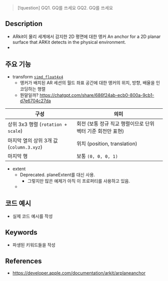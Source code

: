 >[!question]
>GQ1. GQ를 쓰세요
>GQ2. GQ를 쓰세요

## Description
- ARkit이 물리 세계에서 감지한 2D 평면에 대한 앵커
	An anchor for a 2D planar surface that ARKit detects in the physical environment.
- 

## 주요 기능
+ transform [`simd_float4x4`](https://developer.apple.com/documentation/simd/simd_float4x4)
	+ 앵커가 배치된 AR 세션의 월드 좌표 공간에 대한 앵커의 위치, 방향, 배율을 인코딩하는 행렬
	+ 뭔말일까? https://chatgpt.com/share/686f24ab-ecb0-800a-9cb1-d7e6704c27da

|구성|의미|
|---|---|
|상위 3x3 행렬 (`rotation + scale`)|회전 (보통 정규 직교 행렬이므로 단위 벡터 기준 회전만 표현)|
|마지막 열의 상위 3개 값 (`column.3.xyz`)|위치 (position, translation)|
|마지막 행|보통 `(0, 0, 0, 1)`|

- extent
	- Deprecated. planeExtent를 대신 사용.
		- 그렇지만 많은 예제가 아직 이 프로퍼티를 사용하고 있음.
	- 

## 코드 예시
+ 실제 코드 예시를 작성

## Keywords
+ 파생된 키워드들을 작성

## References
- https://developer.apple.com/documentation/arkit/arplaneanchor